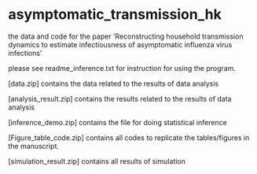 # asymptomatic_transmission_hk

the data and code for the paper 'Reconstructing household transmission dynamics to estimate infectiousness of asymptomatic influenza virus infections'

please see readme_inference.txt for instruction for using the program.

[data.zip] contains the data related to the results of data analysis

[analysis_result.zip] contains the results related to the results of data analysis

[inference_demo.zip] contains the file for doing statistical inference

[Figure_table_code.zip] contains all codes to replicate the tables/figures in the manuscript.

[simulation_result.zip] contains all results of simulation
